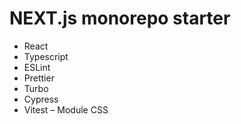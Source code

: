 # NEXT.js monorepo starter

- React
- Typescript
- ESLint
- Prettier
- Turbo
- Cypress
- Vitest
– Module CSS

